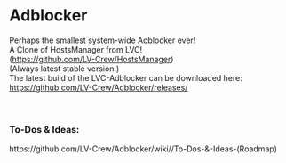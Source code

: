 # Adblocker
Perhaps the smallest system-wide Adblocker ever!<br>
A Clone of HostsManager from LVC!<br>
(https://github.com/LV-Crew/HostsManager)<br>
(Always latest stable version.)<br>
The latest build of the LVC-Adblocker can be downloaded here: https://github.com/LV-Crew/Adblocker/releases/<br>
<br>
<br>
<h3><b>To-Dos & Ideas:</b></h3>
https://github.com/LV-Crew/Adblocker/wiki//To-Dos-&-Ideas-(Roadmap)<br>
